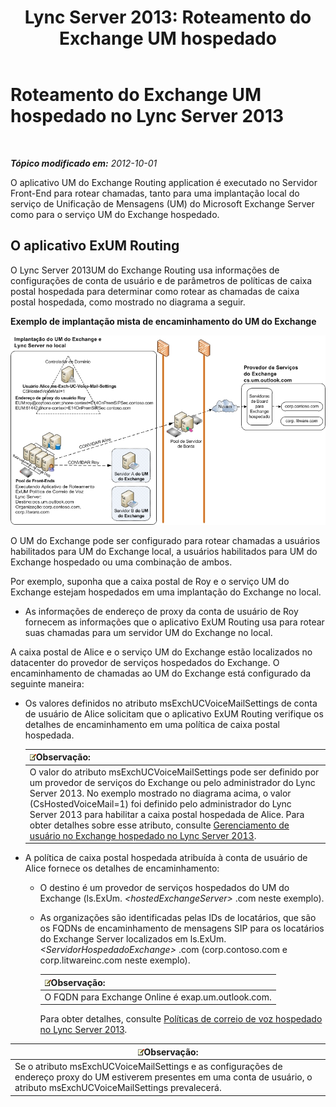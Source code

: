 ﻿---
title: 'Lync Server 2013: Roteamento do Exchange UM hospedado'
TOCTitle: Roteamento do Exchange UM hospedado
ms:assetid: 6c90dc8b-6aef-4ce8-b483-37c7b5a553c2
ms:mtpsurl: https://technet.microsoft.com/pt-br/library/Gg398512(v=OCS.15)
ms:contentKeyID: 49307037
ms.date: 05/19/2016
mtps_version: v=OCS.15
ms.translationtype: HT
---

# Roteamento do Exchange UM hospedado no Lync Server 2013

 

_**Tópico modificado em:** 2012-10-01_

O aplicativo UM do Exchange Routing application é executado no Servidor Front-End para rotear chamadas, tanto para uma implantação local do serviço de Unificação de Mensagens (UM) do Microsoft Exchange Server como para o serviço UM do Exchange hospedado.

## O aplicativo ExUM Routing

O Lync Server 2013UM do Exchange Routing usa informações de configurações de conta de usuário e de parâmetros de políticas de caixa postal hospedada para determinar como rotear as chamadas de caixa postal hospedada, como mostrado no diagrama a seguir.

**Exemplo de implantação mista de encaminhamento do UM do Exchange**

![Implantação UM do Lync Server Exchange local](images/Gg398512.75258286-1f23-487b-bf46-d8538e7d540e(OCS.15).jpg "Implantação UM do Lync Server Exchange local")

O UM do Exchange pode ser configurado para rotear chamadas a usuários habilitados para UM do Exchange local, a usuários habilitados para UM do Exchange hospedado ou uma combinação de ambos.

Por exemplo, suponha que a caixa postal de Roy e o serviço UM do Exchange estejam hospedados em uma implantação do Exchange no local.

  - As informações de endereço de proxy da conta de usuário de Roy fornecem as informações que o aplicativo ExUM Routing usa para rotear suas chamadas para um servidor UM do Exchange no local.

A caixa postal de Alice e o serviço UM do Exchange estão localizados no datacenter do provedor de serviços hospedados do Exchange. O encaminhamento de chamadas ao UM do Exchange está configurado da seguinte maneira:

  - Os valores definidos no atributo msExchUCVoiceMailSettings de conta de usuário de Alice solicitam que o aplicativo ExUM Routing verifique os detalhes de encaminhamento em uma política de caixa postal hospedada.
    
    <table>
    <thead>
    <tr class="header">
    <th><img src="images/Gg425756.note(OCS.15).gif" title="note" alt="note" />Observação:</th>
    </tr>
    </thead>
    <tbody>
    <tr class="odd">
    <td>O valor do atributo msExchUCVoiceMailSettings pode ser definido por um provedor de serviços do Exchange ou pelo administrador do Lync Server 2013. No exemplo mostrado no diagrama acima, o valor (CsHostedVoiceMail=1) foi definido pelo administrador do Lync Server 2013 para habilitar a caixa postal hospedada de Alice. Para obter detalhes sobre esse atributo, consulte <a href="lync-server-2013-hosted-exchange-user-management.md">Gerenciamento de usuário no Exchange hospedado no Lync Server 2013</a>.</td>
    </tr>
    </tbody>
    </table>


  - A política de caixa postal hospedada atribuída à conta de usuário de Alice fornece os detalhes de encaminhamento:
    
      - O destino é um provedor de serviços hospedados do UM do Exchange (ls.ExUm. *\<hostedExchangeServer\>* .com neste exemplo).
    
      - As organizações são identificadas pelas IDs de locatários, que são os FQDNs de encaminhamento de mensagens SIP para os locatários do Exchange Server localizados em ls.ExUm. *\<ServidorHospedadoExchange\>* .com (corp.contoso.com e corp.litwareinc.com neste exemplo).
        
        <table>
        <thead>
        <tr class="header">
        <th><img src="images/Gg425756.note(OCS.15).gif" title="note" alt="note" />Observação:</th>
        </tr>
        </thead>
        <tbody>
        <tr class="odd">
        <td>O FQDN para Exchange Online é exap.um.outlook.com.</td>
        </tr>
        </tbody>
        </table>
        
        Para obter detalhes, consulte [Políticas de correio de voz hospedado no Lync Server 2013](lync-server-2013-hosted-voice-mail-policies.md).

<table>
<thead>
<tr class="header">
<th><img src="images/Gg425756.note(OCS.15).gif" title="note" alt="note" />Observação:</th>
</tr>
</thead>
<tbody>
<tr class="odd">
<td>Se o atributo msExchUCVoiceMailSettings e as configurações de endereço proxy do UM estiverem presentes em uma conta de usuário, o atributo msExchUCVoiceMailSettings prevalecerá.</td>
</tr>
</tbody>
</table>

